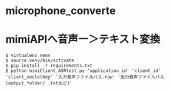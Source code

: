 # microphone_converte

# mimiAPIへ音声ー＞テキスト変換
```
$ virtualenv venv
$ source venv/bin/activate
$ pip install -r requirements.txt
$ python mimiClient_ASRtest.py 'application_id' 'client_id' 'client_secletkey' '入力音声ファイルパス.raw' '出力音声ファイルパス(output_folder/ .txtなど)'
```
